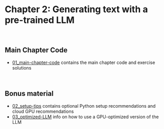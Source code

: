 # Chapter 2: Generating text with a pre-trained LLM

&nbsp;
## Main Chapter Code

- [01_main-chapter-code](01_main-chapter-code) contains the main chapter code and exercise solutions

&nbsp;
## Bonus material

- [02_setup-tips](02_setup-tips/) contains optional Python setup recommendations and cloud GPU recommendations
- [03_optimized-LLM](03_optimized-LLM) info on how to use a GPU-optimized version of the LLM

